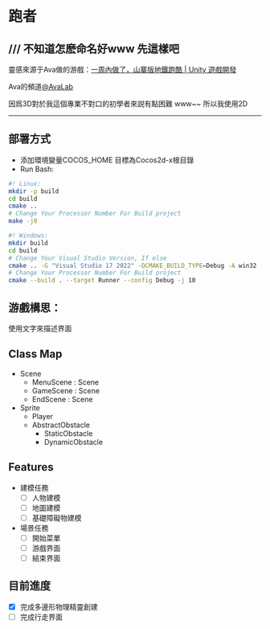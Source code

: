 # 跑者
/// 不知道怎麽命名好www 先這樣吧
---
靈感來源于Ava做的游戲：[一周內做了，山寨版地鐵跑酷 | Unity 遊戲開發](https://www.youtube.com/watch?v=0tItdC1xwcM&list=PLKcM8_6ZrNaSlWq2FbU716_jNLSe5cqd8)

Ava的頻道[@AvaLab](https://www.youtube.com/@AvaLab)

因爲3D對於我這個專業不對口的初學者來説有點困難 www~~
所以我使用2D

---

## 部署方式
* 添加環境變量COCOS_HOME 目標為Cocos2d-x根目錄
* Run Bash:
```bash
#! Linux:
mkdir -p build
cd build
cmake ..
# Change Your Processor Number For Build project
make -j8
```

```bash
#! Windows:
mkdir build
cd build
# Change Your Visual Studio Version, If else
cmake .. -G "Visual Studio 17 2022" -DCMAKE_BUILD_TYPE=Debug -A win32
# Change Your Processor Number For Build project
cmake --build . --target Runner --config Debug -j 10
```


## 游戲構思：
  使用文字來描述界面

## Class Map
- Scene
    - MenuScene : Scene
    - GameScene : Scene
    - EndScene : Scene
- Sprite
  - Player
  - AbstractObstacle
    - StaticObstacle
    - DynamicObstacle


## Features
- 建模任務
    - [ ] 人物建模
    - [ ] 地圖建模
    - [ ] 基礎障礙物建模
- 場景任務
    - [ ] 開始菜單
    - [ ] 游戲界面
    - [ ] 結束界面

## 目前進度
- [x] 完成多邊形物理精靈創建
- [ ] 完成行走界面
